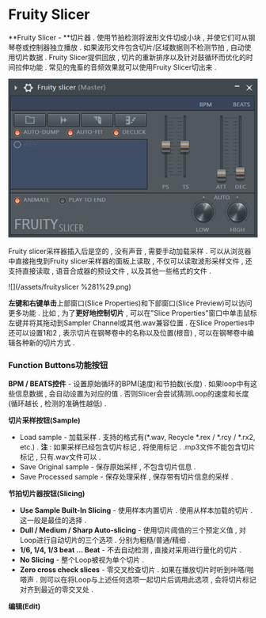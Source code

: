 # Fruity Slicer

**Fruity Slicer - **切片器 . 使用节拍检测将波形文件切成小块 , 并使它们可从钢琴卷或控制器独立播放 . 如果波形文件包含切片/区域数据则不检测节拍 , 自动使用切片数据 . Fruity Slicer提供回放 , 切片的重新排序以及针对鼓循环而优化的时间拉伸功能 . 常见的鬼畜的音频效果就可以使用Fruity Slicer切出来 .

![](/assets/fruityslicer.png)

Fruity slicer采样器插入后是空的 , 没有声音 , 需要手动加载采样 . 可以从浏览器中直接拖曳到Fruity slicer采样器的面板上读取 , 不仅可以读取波形采样文件 , 还支持直接读取 , 语音合成器的预设文件 , 以及其他一些格式的文件 .

![](/assets/fruityslicer %281%29.png)

**左键和右键单击**上部窗口\(Slice Properties\)和下部窗口\(Slice Preview\)可以访问更多功能 . 比如 , 为了**更好地控制切片** , 可以在"Slice Properties"窗口中单击鼠标左键并将其拖动到Sampler Channel或其他.wav兼容位置 . 在Slice Properties中还可以设置1和2 , 表示切片在钢琴卷中的名称以及位置\(根音\) , 可以在钢琴卷中编辑各种新的切片方式 .

### Function Buttons功能按钮

**BPM / BEATS控件** - 设置原始循环的BPM\(速度\)和节拍数\(长度\) . 如果loop中有这些信息数据 , 会自动设置为对应的值 . 否则Slicer会尝试猜测Loop的速度和长度\(循环越长 , 检测的准确性越低\) .

**切片采样按钮\(Sample\)**

* Load sample - 加载采样 . 支持的格式有\(\*.wav, Recycle \*.rex / \*.rcy / \*.rx2, etc.\) . **注** : 如果采样已经包含切片标记 , 将使用标记 . .mp3文件不能包含切片标记 , 只有.wav文件可以 . 
* Save Original sample - 保存原始采样 , 不包含切片信息 . 
* Save Processed sample - 保存处理采样 , 保存带有切片信息的采样 . 

**节拍切片器按钮\(Slicing\)**

* **Use Sample Built-In Slicing** - 使用样本内置切片 . 使用从样本加载的切片 . 这一般是最佳的选择 . 
* **Dull / Medium / Sharp Auto-slicing** - 使用切片阈值的三个预定义值 , 对Loop进行自动切片的三个选项 . 分别为粗糙/普通/精细 . 
* **1/6, 1/4, 1/3 beat ... Beat** - 不去自动检测 , 直接对采用进行量化的切片 . 
* **No Slicing** - 整个Loop被视为单个切片 . 
* **Zero cross check slices** - 零交叉检查切片 . 如果在播放切片时听到咔嗒/啪嗒声 . 则可以在将Loop与上述任何选项一起切片后调用此选项 , 会将切片标记对齐到最近的零交叉处 . 

**编辑\(Edit\)**





